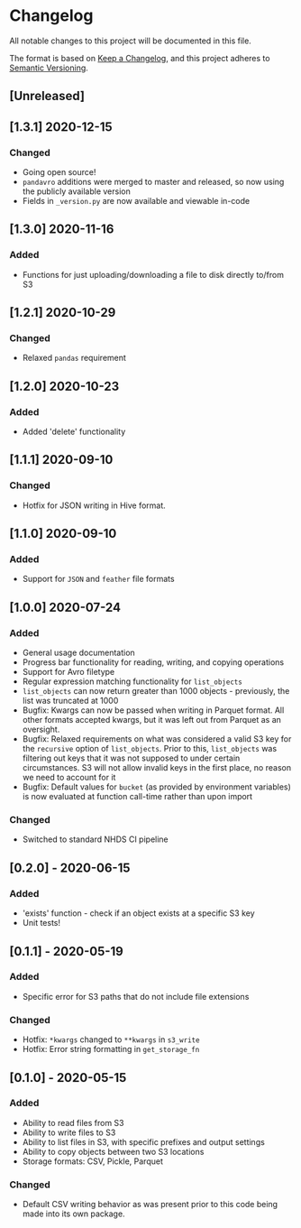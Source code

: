 # Changelog

All notable changes to this project will be documented in this file.

The format is based on [Keep a Changelog](https://keepachangelog.com/en/1.0.0/),
and this project adheres to [Semantic Versioning](https://semver.org/spec/v2.0.0.html).

## [Unreleased]

## [1.3.1] 2020-12-15

### Changed
- Going open source!
- `pandavro` additions were merged to master and released, so now using the publicly available version
- Fields in `_version.py` are now available and viewable in-code

## [1.3.0] 2020-11-16

### Added
- Functions for just uploading/downloading a file to disk directly to/from S3

## [1.2.1] 2020-10-29

### Changed
- Relaxed `pandas` requirement

## [1.2.0] 2020-10-23

### Added
- Added 'delete' functionality

## [1.1.1] 2020-09-10

### Changed
- Hotfix for JSON writing in Hive format.

## [1.1.0] 2020-09-10

### Added
- Support for `JSON` and `feather` file formats

## [1.0.0] 2020-07-24

### Added
- General usage documentation
- Progress bar functionality for reading, writing, and copying operations
- Support for Avro filetype
- Regular expression matching functionality for `list_objects`
- `list_objects` can now return greater than 1000 objects - previously,
the list was truncated at 1000
- Bugfix: Kwargs can now be passed when writing in Parquet format. All other
formats accepted kwargs, but it was left out from Parquet as an oversight.
- Bugfix: Relaxed requirements on what was considered a valid S3 key for the
`recursive` option of `list_objects`. Prior to this, `list_objects` was filtering
out keys that it was not supposed to under certain circumstances.
S3 will not allow invalid keys in the first place, no reason we need to account for it
- Bugfix: Default values for `bucket` (as provided by environment variables)
is now evaluated at function call-time rather than upon import

### Changed
- Switched to standard NHDS CI pipeline

## [0.2.0] - 2020-06-15

### Added
- 'exists' function - check if an object exists at a specific S3 key
- Unit tests!

## [0.1.1] - 2020-05-19

### Added
- Specific error for S3 paths that do not include file extensions

### Changed
- Hotfix: `*kwargs` changed to `**kwargs` in `s3_write`
- Hotfix: Error string formatting in `get_storage_fn`

## [0.1.0] - 2020-05-15

### Added
- Ability to read files from S3
- Ability to write files to S3
- Ability to list files in S3, with specific prefixes and output settings
- Ability to copy objects between two S3 locations
- Storage formats: CSV, Pickle, Parquet

### Changed
- Default CSV writing behavior as was present prior to this code being made into its own package.
